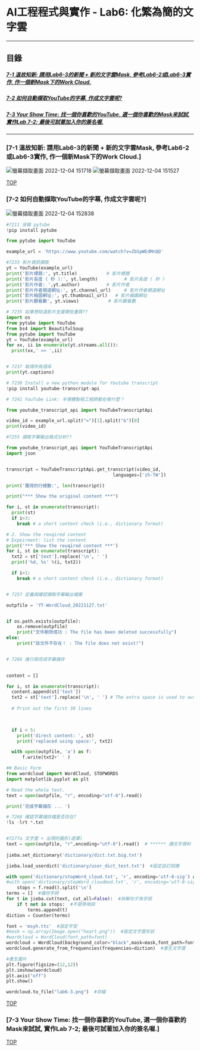 # AI工程程式與實作 - Lab6: 化繁為簡的文字雲

<a name="000"/>

---
## 目錄
##### [7-1 溫故知新: 請用Lab6-3的新聞 + 新的文字雲Mask, 參考Lab6-2或Lab6-3實作, 作一個新Mask下的Work Cloud.](#001)
##### [7-2 如何自動擷取YouTube的字幕, 作成文字雲呢?](#002)
##### [7-3 Your Show Time: 找一個你喜歡的YouTube, 選一個你喜歡的Mask來試試, 實作Lab 7-2; 最後可試著加入你的簽名喔.](#003)
---

<a name="001"/>

### [7-1 溫故知新: 請用Lab6-3的新聞 + 新的文字雲Mask, 參考Lab6-2或Lab6-3實作, 作一個新Mask下的Work Cloud.]
![螢幕擷取畫面 2022-12-04 151718](https://user-images.githubusercontent.com/89327055/205479122-7509ecdb-1840-4161-b96f-acce129fc84f.png)
![螢幕擷取畫面 2022-12-04 151527](https://user-images.githubusercontent.com/89327055/205479077-12c573d8-b725-4bf2-b3b6-fbd9b2c0b797.png)


[TOP](#000)

<a name="002"/>

### [7-2 如何自動擷取YouTube的字幕, 作成文字雲呢?]
![螢幕擷取畫面 2022-12-04 152838](https://user-images.githubusercontent.com/89327055/205479427-cb17c50f-e856-4cad-b645-3e083ad13f96.png)

````python
#7211 安裝 pytube
!pip install pytube

from pytube import YouTube

example_url = 'https://www.youtube.com/watch?v=ZbSpWEdMnQQ'

#7233 影片資訊擷取
yt = YouTube(example_url) 
print('影片標題:', yt.title)           # 影片標題
print('影片長度 ( 秒 ):', yt.length)          # 影片長度 ( 秒 )
print('影片作者: ',yt.author)          # 影片作者
print('影片作者頻道網址:', yt.channel_url)     # 影片作者頻道網址
print('影片縮圖網址:', yt.thumbnail_url)   # 影片縮圖網址
print('影片觀看數', yt.views)           # 影片觀看數

# 7235 如果想知道影片支援哪些畫質??
import os
from pytube import YouTube
from bs4 import BeautifulSoup
from pytube import YouTube
yt = YouTube(example_url)
for xx, ii in enumerate(yt.streams.all()):
  print(xx,' >> ',ii)


# 7237 取得所有語系
print(yt.captions)

# 7238 Install a new python module for Youtube transcript
!pip install youtube-transcript-api

# 7241 YouTube Link: 半導體製程工程師都在做什麼？

from youtube_transcript_api import YouTubeTranscriptApi

video_id = example_url.split("=")[1].split("&")[0]
print(video_id)

#7255 擷取字幕輸出格式分析??

from youtube_transcript_api import YouTubeTranscriptApi
import json 


transcript = YouTubeTranscriptApi.get_transcript(video_id,
										languages=['zh-TW'])

print('獲得的行總數:', len(transcript))

print("*** Show the original content ***")

for i, st in enumerate(transcript): 
  print(st)
  if i>3:
    break # a short content check (i.e., dictionary format)

# 2. Show the reuqired content
# Expeirment: list the content
print('*** Show the reuqired content ***')
for i, st in enumerate(transcript):
  txt2 = st['text'].replace('\n', ' ') 
  print('%d, %s' %(i, txt2))

  if i>1:
    break # a short content check (i.e., dictionary format)


# 7257 定義與確認擷取字幕輸出檔案

outpfile = 'YT-WordCloud_20221127.txt'


if os.path.exists(outpfile):
    os.remove(outpfile)
    print("文件刪除成功 : The file has been deleted successfully")
else:
    print("該文件不存在！ : The file does not exist!")


# 7266 進行與完成字幕儲存

    
content = []

for i, st in enumerate(transcript):
  content.append(st['text'])
  txt2 = st['text'].replace('\n', ' ') # The extra space is used to avoid incoorect new line.
  
  # Print out the first 30 lines
  


  if i < 5:  
    print('direct content: ', st)
    print('replaced using space:', txt2)

  with open(outpfile, 'a') as f:
      f.write(txt2+' ' )

## Basic Form
from wordcloud import WordCloud, STOPWORDS
import matplotlib.pyplot as plt

# Read the whole text.
text = open(outpfile, "r", encoding="utf-8").read()

print('完成字幕儲存 ... ')

# 7268 確認字幕儲存檔是否存在?
!ls -lrt *.txt


#7277a 文字雲 + 出現的圖形(遮罩)
text = open(outpfile, "r",encoding="utf-8").read()  # ****** 讀文字資料 ******
 
jieba.set_dictionary('dictionary/dict.txt.big.txt')

jieba.load_userdict('dictionary/user_dict_test.txt')  #設定自訂詞庫

with open('dictionary/stopWord_cloud.txt', 'r', encoding='utf-8-sig') as f:  #設定停用詞
#with open('dictionary/stopWord_cloudmod.txt', 'r', encoding='utf-8-sig') as f:  #設定停用詞
    stops = f.read().split('\n')   
terms = []  #儲存字詞
for t in jieba.cut(text, cut_all=False):  #拆解句子為字詞
    if t not in stops:  #不是停用詞
        terms.append(t)
diction = Counter(terms)

font = 'msyh.ttc'  #設定字型
#mask = np.array(Image.open("heart.png"))  #設定文字雲形狀 
#wordcloud = WordCloud(font_path=font) 
wordcloud = WordCloud(background_color="black",mask=mask,font_path=font)  #背景顏色預設黑色,改為白色 (white) 
wordcloud.generate_from_frequencies(frequencies=diction)  #產生文字雲

#產生圖片
plt.figure(figsize=(12,12))
plt.imshow(wordcloud)
plt.axis("off")
plt.show()

wordcloud.to_file("lab6-3.png")  #存檔

````



[TOP](#000)


<a name="003"/>

### [7-3 Your Show Time: 找一個你喜歡的YouTube, 選一個你喜歡的Mask來試試, 實作Lab 7-2; 最後可試著加入你的簽名喔.]


[TOP](#000)
